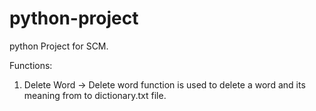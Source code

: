 # python-project
python Project for SCM.

Functions:
1. Delete Word -> Delete word function is used to delete a word and its meaning from to dictionary.txt file. 
